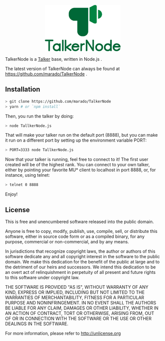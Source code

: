  <p align="center"><img src="logo/vertical.png" alt="TalkerNode" height="150px"></p>

TalkerNode is a [Talker](https://en.wikipedia.org/wiki/Talker) base, written in
Node.js .

The latest version of TalkerNode can always be found at
https://github.com/marado/TalkerNode .

## Installation

```bash
> git clone https://github.com/marado/TalkerNode
> yarn # or `npm install`
```

Then, you run the talker by doing:
```bash
> node TallkerNode.js
```

That will make your talker run on the default port (8888), but you can
make it run on a different port by setting up the environment variable PORT:

```bash
> PORT=3333 node TallkerNode.js
```

Now that your talker is running, feel free to connect to it! The first user
created will be of the highest rank. You can connect to your own talker, either
by pointing your favorite MU* client to localhost in port 8888, or, for
instance, using telnet:

```bash
> telnet 0 8888
```

Enjoy!

## License

This is free and unencumbered software released into the public domain.

Anyone is free to copy, modify, publish, use, compile, sell, or
distribute this software, either in source code form or as a compiled
binary, for any purpose, commercial or non-commercial, and by any
means.

In jurisdictions that recognize copyright laws, the author or authors
of this software dedicate any and all copyright interest in the
software to the public domain. We make this dedication for the benefit
of the public at large and to the detriment of our heirs and
successors. We intend this dedication to be an overt act of
relinquishment in perpetuity of all present and future rights to this
software under copyright law.

THE SOFTWARE IS PROVIDED "AS IS", WITHOUT WARRANTY OF ANY KIND,
EXPRESS OR IMPLIED, INCLUDING BUT NOT LIMITED TO THE WARRANTIES OF
MERCHANTABILITY, FITNESS FOR A PARTICULAR PURPOSE AND NONINFRINGEMENT.
IN NO EVENT SHALL THE AUTHORS BE LIABLE FOR ANY CLAIM, DAMAGES OR
OTHER LIABILITY, WHETHER IN AN ACTION OF CONTRACT, TORT OR OTHERWISE,
ARISING FROM, OUT OF OR IN CONNECTION WITH THE SOFTWARE OR THE USE OR
OTHER DEALINGS IN THE SOFTWARE.

For more information, please refer to <http://unlicense.org>
